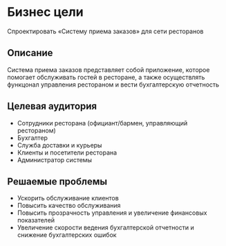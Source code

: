 # Бизнес цели

Спроектировать «Систему приема заказов» для сети ресторанов

## Описание
Система приема заказов представляет собой приложение, которое помогает обслуживать гостей в ресторане, а также осуществлять функцонал управления рестораном и вести бухгалтерскую отчетность 

## Целевая аудитория
- Сотрудники ресторана (официант/бармен, управляющий рестораном)
- Бухгалтер
- Служба доставки и курьеры
- Клиенты и посетители ресторана
- Администратор системы

## Решаемые проблемы
- Ускорить обслуживание клиентов
- Повысить качество обслуживания
- Повысить прозрачность управления и увеличение финансовых показателей
- Увеличение скорости ведения бухгалтерской отчетности и снижение бухгалтерских ошибок
